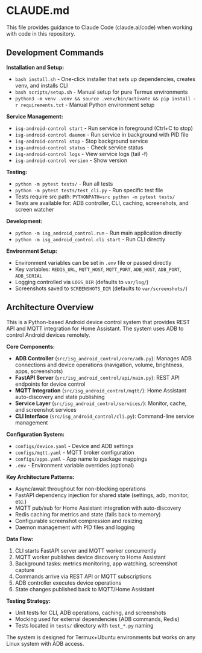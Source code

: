 # CLAUDE.md

This file provides guidance to Claude Code (claude.ai/code) when working with code in this repository.

## Development Commands

**Installation and Setup:**
- `bash install.sh` - One-click installer that sets up dependencies, creates venv, and installs CLI
- `bash scripts/setup.sh` - Manual setup for pure Termux environments
- `python3 -m venv .venv && source .venv/bin/activate && pip install -r requirements.txt` - Manual Python environment setup

**Service Management:**
- `isg-android-control start` - Run service in foreground (Ctrl+C to stop)
- `isg-android-control daemon` - Run service in background with PID file
- `isg-android-control stop` - Stop background service
- `isg-android-control status` - Check service status
- `isg-android-control logs` - View service logs (tail -f)
- `isg-android-control version` - Show version

**Testing:**
- `python -m pytest tests/` - Run all tests
- `python -m pytest tests/test_cli.py` - Run specific test file
- Tests require src path: `PYTHONPATH=src python -m pytest tests/`
- Tests are available for: ADB controller, CLI, caching, screenshots, and screen watcher

**Development:**
- `python -m isg_android_control.run` - Run main application directly
- `python -m isg_android_control.cli start` - Run CLI directly

**Environment Setup:**
- Environment variables can be set in `.env` file or passed directly
- Key variables: `REDIS_URL`, `MQTT_HOST`, `MQTT_PORT`, `ADB_HOST`, `ADB_PORT`, `ADB_SERIAL`
- Logging controlled via `LOGS_DIR` (defaults to `var/log/`)
- Screenshots saved to `SCREENSHOTS_DIR` (defaults to `var/screenshots/`)

## Architecture Overview

This is a Python-based Android device control system that provides REST API and MQTT integration for Home Assistant. The system uses ADB to control Android devices remotely.

**Core Components:**

- **ADB Controller** (`src/isg_android_control/core/adb.py`): Manages ADB connections and device operations (navigation, volume, brightness, apps, screenshots)
- **FastAPI Server** (`src/isg_android_control/api/main.py`): REST API endpoints for device control
- **MQTT Integration** (`src/isg_android_control/mqtt/`): Home Assistant auto-discovery and state publishing
- **Service Layer** (`src/isg_android_control/services/`): Monitor, cache, and screenshot services
- **CLI Interface** (`src/isg_android_control/cli.py`): Command-line service management

**Configuration System:**
- `configs/device.yaml` - Device and ADB settings
- `configs/mqtt.yaml` - MQTT broker configuration  
- `configs/apps.yaml` - App name to package mappings
- `.env` - Environment variable overrides (optional)

**Key Architecture Patterns:**
- Async/await throughout for non-blocking operations
- FastAPI dependency injection for shared state (settings, adb, monitor, etc.)
- MQTT pub/sub for Home Assistant integration with auto-discovery
- Redis caching for metrics and state (falls back to memory)
- Configurable screenshot compression and resizing
- Daemon management with PID files and logging

**Data Flow:**
1. CLI starts FastAPI server and MQTT worker concurrently
2. MQTT worker publishes device discovery to Home Assistant
3. Background tasks: metrics monitoring, app watching, screenshot capture
4. Commands arrive via REST API or MQTT subscriptions
5. ADB controller executes device operations
6. State changes published back to MQTT/Home Assistant

**Testing Strategy:**
- Unit tests for CLI, ADB operations, caching, and screenshots
- Mocking used for external dependencies (ADB commands, Redis)
- Tests located in `tests/` directory with `test_*.py` naming

The system is designed for Termux+Ubuntu environments but works on any Linux system with ADB access.